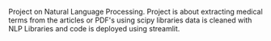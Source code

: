 Project on Natural Language Processing.
Project is about extracting medical terms from the articles or PDF's using scipy libraries data is cleaned with NLP Libraries and code is deployed using streamlit.
